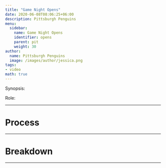 ```yaml
---
title: "Game Night Opens"
date: 2020-06-08T08:06:25+06:00
description: Pittsburgh Penguins
menu:
  sidebar:
    name: Game Night Opens
    identifier: opens
    parent: pit
    weight: 30
author:
  name: Pittsburgh Penguins
  image: /images/author/jessica.png
tags:
- video
math: true
---
```


Synopsis: 

Role:

---
# Process

---

# Breakdown


---